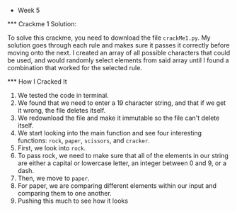 * Week 5

*** Crackme 1 Solution:

To solve this crackme, you need to download the file `crackMe1.py`. My solution goes through each rule and makes sure it passes it correctly before moving onto the next. I created an array of all possible characters that could be used, and would randomly select elements from said array until I found a combination that worked for the selected rule.

*** How I Cracked It

1. We tested the code in terminal.
2. We found that we need to enter a 19 character string, and that if we get it wrong, the file deletes itself.
3. We redownload the file and make it immutable so the file can't delete itself.
4. We start looking into the main function and see four interesting functions: `rock`, `paper`, `scissors`, and `cracker`.
5. First, we look into `rock`.
6. To pass rock, we need to make sure that all of the elements in our string are either a capital or lowercase letter, an integer between 0 and 9, or a dash.
7. Then, we move to `paper`.
8. For paper, we are comparing different elements within our input and comparing them to one another.
9. Pushing this much to see how it looks
